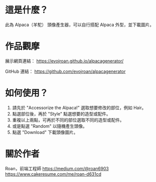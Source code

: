 # 這是什麼？

此為 Alpaca（羊駝） 頭像產生器，可以自行搭配 Alpaca 外型，並下載圖片。

# 作品觀摩

展示網頁連結：
https://evojroan.github.io/alpacagenerator/

GitHub 連結：
https://github.com/evojroan/alpacagenerator

# 如何使用？

1. 請先於 "Accessorize the Alpaca!" 選取想要修改的部位，例如 Hair。
2. 點選部位後，再於 "Style" 點選想要的造型或配件。
3. 重複以上兩點，可再於不同的部位選取不同的造型或配件。
4. 或是點選 "Random" 以隨機產生頭像。
5. 點選 "Download" 下載頭像圖片。

# 關於作者
Roan，前端工程師
https://medium.com/@roan6903
https://www.cakeresume.com/me/roan-d631cd
